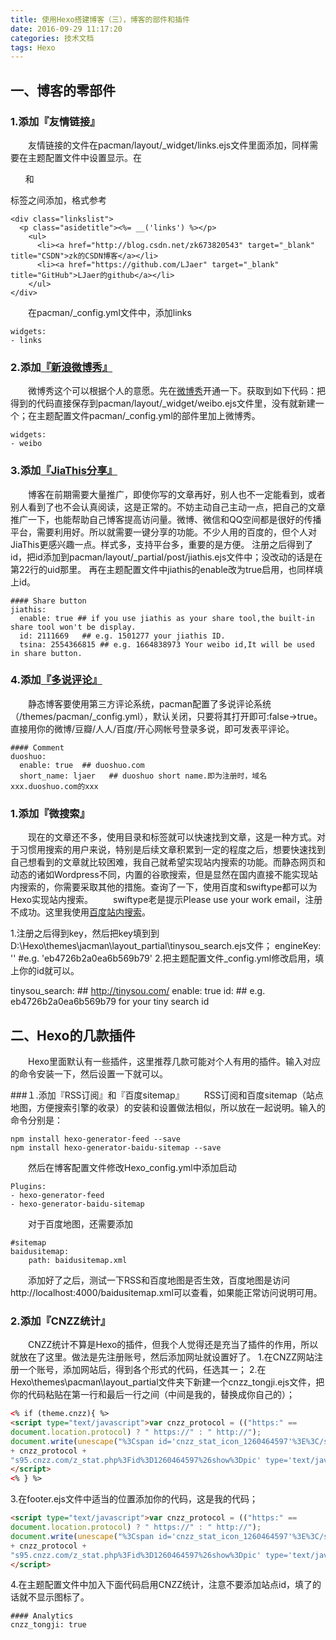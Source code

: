 ```yaml
---
title: 使用Hexo搭建博客（三），博客的部件和插件
date: 2016-09-29 11:17:20
categories: 技术文档
tags: Hexo
---
```


## 一、博客的零部件
### 1.添加『友情链接』
　　友情链接的文件在pacman/layout/_widget/links.ejs文件里面添加，同样需要在主题配置文件中设置显示。在<ul>和</ul>标签之间添加，格式参考
```
<div class="linkslist">
  <p class="asidetitle"><%= __('links') %></p>
    <ul>
      <li><a href="http://blog.csdn.net/zk673820543" target="_blank" title="CSDN">zk的CSDN博客</a></li>
      <li><a href="https://github.com/LJaer" target="_blank" title="GitHub">LJaer的github</a></li>
    </ul>
</div>
```

　　在pacman/_config.yml文件中，添加links
```
widgets: 
- links
```

### 2.添加[『新浪微博秀』](http://app.weibo.com/tool/weiboshow "『新浪微博秀』")
　　微博秀这个可以根据个人的意愿。先在[微博秀](http://app.weibo.com/tool/weiboshow "微博秀")开通一下。获取到如下代码：把得到的代码直接保存到pacman/layout/_widget/weibo.ejs文件里，没有就新建一个；在主题配置文件pacman/_config.yml的部件里加上微博秀。
```
widgets:
- weibo
```

### 3.添加[『JiaThis分享』](http://www.jiathis.com/ "『JiaThis分享』")
　　博客在前期需要大量推广，即使你写的文章再好，别人也不一定能看到，或者别人看到了也不会认真阅读，这是正常的。不妨主动自己主动一点，把自己的文章推广一下，也能帮助自己博客提高访问量。微博、微信和QQ空间都是很好的传播平台，需要利用好。所以就需要一键分享的功能。不少人用的百度的，但个人对JiaThis更感兴趣一点。样式多，支持平台多，重要的是方便。
注册之后得到了id，把id添加到pacman/layout/_partial/post/jiathis.ejs文件中；没改动的话是在第22行的uid那里。
再在主题配置文件中jiathis的enable改为true启用，也同样填上id。
```
#### Share button
jiathis:
  enable: true ## if you use jiathis as your share tool,the built-in share tool won't be display.
  id: 2111669   ## e.g. 1501277 your jiathis ID. 
  tsina: 2554366815 ## e.g. 1664838973 Your weibo id,It will be used in share button.
```

### 4.添加[『多说评论』](http://duoshuo.com/ "『多说评论』")
　　静态博客要使用第三方评论系统，pacman配置了多说评论系统（/themes/pacman/_config.yml），默认关闭，只要将其打开即可:false->true。直接用你的微博/豆瓣/人人/百度/开心网帐号登录多说，即可发表平评论。
```
#### Comment
duoshuo: 
  enable: true  ## duoshuo.com
  short_name: ljaer   ## duoshuo short name.即为注册时，域名xxx.duoshuo.com的xxx
```



### 1.添加『微搜索』
　　现在的文章还不多，使用目录和标签就可以快速找到文章，这是一种方式。对于习惯用搜索的用户来说，特别是后续文章积累到一定的程度之后，想要快速找到自己想看到的文章就比较困难，我自己就希望实现站内搜索的功能。而静态网页和动态的诸如Wordpress不同，内置的谷歌搜索，但是显然在国内直接不能实现站内搜索的，你需要采取其他的措施。查询了一下，使用百度和swiftype都可以为Hexo实现站内搜索。
　　swiftype老是提示Please use your work email，注册不成功。这里我使用[百度站内搜索](http://zn.baidu.com/cse/wiki/index?category_id=17 "百度站内搜索")。

1.注册之后得到key，然后把key填到到D:\Hexo\themes\jacman\layout\_partial\tinysou_search.ejs文件；
engineKey: ''  #e.g.  'eb4726b2a0ea6b569b79'
2.把主题配置文件_config.yml修改启用，填上你的id就可以。

tinysou_search:     ## http://tinysou.com/
  enable: true
  id:  ## e.g. eb4726b2a0ea6b569b79  for your tiny search id





## 二、Hexo的几款插件
　　Hexo里面默认有一些插件，这里推荐几款可能对个人有用的插件。输入对应的命令安装一下，然后设置一下就可以。

###１.添加『RSS订阅』和『百度sitemap』
　　RSS订阅和百度sitemap（站点地图，方便搜索引擎的收录）的安装和设置做法相似，所以放在一起说明。输入的命令分别是：
```
npm install hexo-generator-feed --save
npm install hexo-generator-baidu-sitemap --save
```

　　然后在博客配置文件修改Hexo\_config.yml中添加启动
```
Plugins:
- hexo-generator-feed
- hexo-generator-baidu-sitemap
```

　　对于百度地图，还需要添加
```
#sitemap
baidusitemap:
    path: baidusitemap.xml
```

　　添加好了之后，测试一下RSS和百度地图是否生效，百度地图是访问http://localhost:4000/baidusitemap.xml可以查看，如果能正常访问说明可用。

### 2.添加『CNZZ统计』
　　CNZZ统计不算是Hexo的插件，但我个人觉得还是充当了插件的作用，所以就放在了这里。做法是先注册账号，然后添加网址就设置好了。
1.在CNZZ网站注册一个账号，添加网站后，得到各个形式的代码，任选其一；
2.在Hexo\themes\pacman\layout\_partial文件夹下新建一个cnzz_tongji.ejs文件，把你的代码粘贴在第一行和最后一行之间（中间是我的，替换成你自己的）；
 
```html
<% if (theme.cnzz){ %>
<script type="text/javascript">var cnzz_protocol = (("https:" == 
document.location.protocol) ? " https://" : " http://");
document.write(unescape("%3Cspan id='cnzz_stat_icon_1260464597'%3E%3C/span%3E%3Cscript src='" 
+ cnzz_protocol + 
"s95.cnzz.com/z_stat.php%3Fid%3D1260464597%26show%3Dpic' type='text/javascript'%3E%3C/script%3E"));
</script>
<% } %>
```

3.在footer.ejs文件中适当的位置添加你的代码，这是我的代码；
```html
<script type="text/javascript">var cnzz_protocol = (("https:" == 
document.location.protocol) ? " https://" : " http://");
document.write(unescape("%3Cspan id='cnzz_stat_icon_1260464597'%3E%3C/span%3E%3Cscript src='" 
+ cnzz_protocol + 
"s95.cnzz.com/z_stat.php%3Fid%3D1260464597%26show%3Dpic' type='text/javascript'%3E%3C/script%3E"));
</script>
```

4.在主题配置文件中加入下面代码启用CNZZ统计，注意不要添加站点id，填了的话就不显示图标了。
```
#### Analytics
cnzz_tongji: true
```
